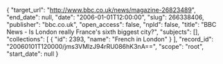 {
  "target_url": "http://www.bbc.co.uk/news/magazine-26823489", 
  "end_date": null, 
  "date": "2006-01-01T12:00:00", 
  "slug": 266338406, 
  "publisher": "bbc.co.uk", 
  "open_access": false, 
  "npld": false, 
  "title": "BBC News - Is London really France's sixth biggest city?", 
  "subjects": [], 
  "collections": [
    {
      "id": 2393, 
      "name": "French in London"
    }
  ], 
  "record_id": "20060101T120000/jms3VMlzJ94rRU086hK3nA==", 
  "scope": "root", 
  "start_date": null
}

